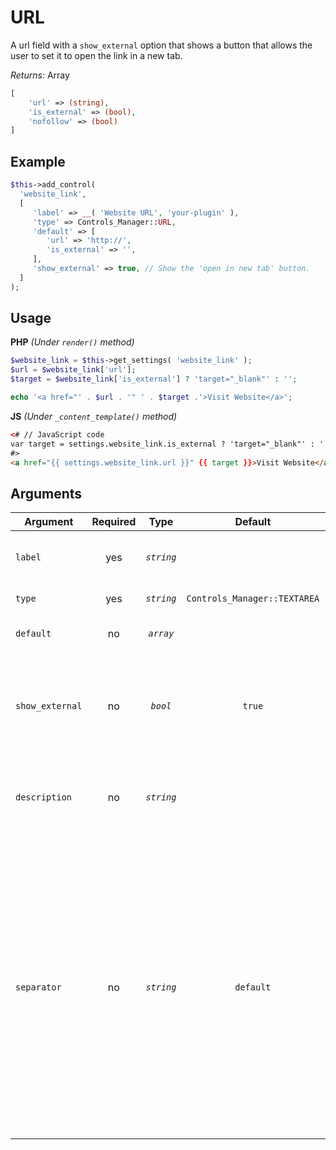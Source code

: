# URL
A url field with a `show_external` option that shows a button that allows the user to set it to open the link in a new tab.

*Returns:* Array
```php
[
    'url' => (string),
    'is_external' => (bool),
    'nofollow' => (bool)
]
```

## Example

```php
$this->add_control(
  'website_link',
  [
     'label' => __( 'Website URL', 'your-plugin' ),
     'type' => Controls_Manager::URL,
     'default' => [
        'url' => 'http://',
        'is_external' => '',
     ],
     'show_external' => true, // Show the 'open in new tab' button.
  ]
);
```

## Usage

**PHP** *(Under `render()` method)*
```php
$website_link = $this->get_settings( 'website_link' );
$url = $website_link['url'];
$target = $website_link['is_external'] ? 'target="_blank"' : '';

echo '<a href="' . $url . '" ' . $target .'>Visit Website</a>';
```

**JS** *(Under `_content_template()` method)*
```html
<# // JavaScript code 
var target = settings.website_link.is_external ? 'target="_blank"' : '';
#>
<a href="{{ settings.website_link.url }}" {{ target }}>Visit Website</a>
```

## Arguments

Argument           | Required   | Type         | Default                      | Description
------------       | :--------: | :------:     | :--------------------------: | ---------------------------------------------
`label`            | yes        | *`string`*   |                              | The label of the control - displayed next to it
`type`             | yes        | *`string`*   | `Controls_Manager::TEXTAREA` | The type of the control
`default`          | no         | *`array`*    |                              | The default value of the control
`show_external`    | no         | *`bool`*     | `true`                       | Shows a toggle button that allows user to set it to open the link in a new tab
`description`      | no         | *`string`*   |                              | A description text to display below the control
`separator`        | no         | *`string`*   | `default`                    | Set the position of the control separator. `default` means that the separator will be posited depending on the control type. `before` or `after` will force the separator position before/after the control. `none` will hide the separator
